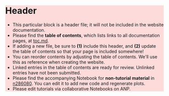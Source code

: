 <div style="background-color: #ff000022;">

# Header

* This particular block is a header file; it will not be included in the website documentation.
* Please find the **table of contents**, which lists links to all documentation pages, at [toc.md](toc.md).
* If adding a new file, be sure to **(1)** include this header, and **(2)** update the table of contents so that your page is included somewhere!
* You can reorder contents by adjusting the table of contents. We'll use this as reference when creating the website.
* Linked entries in the table of contents are ready for review. Unlinked entries have not been submitted.
* Please find the accompanying Notebook for **non-tutorial material** in [n286080](https://www.internalfb.com/intern/anp/view/?id=286080). You can edit it to add new code and regenerate plots.
* Please edit tutorials via collaborative Notebooks on ANP.

</div>

